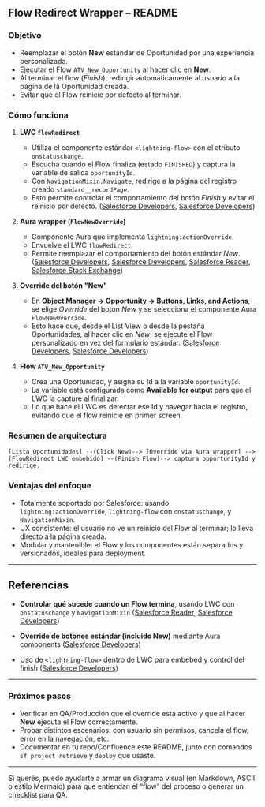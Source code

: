 
## Flow Redirect Wrapper – README

### Objetivo

* Reemplazar el botón **New** estándar de Oportunidad por una experiencia personalizada.
* Ejecutar el Flow `ATV_New_Opportunity` al hacer clic en **New**.
* Al terminar el flow (*Finish*), redirigir automáticamente al usuario a la página de la Oportunidad creada.
* Evitar que el Flow reinicie por defecto al terminar.

### Cómo funciona

1. **LWC `flowRedirect`**

   * Utiliza el componente estándar `<lightning-flow>` con el atributo `onstatuschange`.
   * Escucha cuando el Flow finaliza (estado `FINISHED`) y captura la variable de salida `oportunityId`.
   * Con `NavigationMixin.Navigate`, redirige a la página del registro creado `standard__recordPage`.
   * Esto permite controlar el comportamiento del botón *Finish* y evitar el reinicio por defecto.
     ([Salesforce Developers][1], [Salesforce Developers][2])

2. **Aura wrapper (`FlowNewOverride`)**

   * Componente Aura que implementa `lightning:actionOverride`.
   * Envuelve el LWC `flowRedirect`.
   * Permite reemplazar el comportamiento del botón estándar *New*.
     ([Salesforce Developers][3], [Salesforce Developers][4], [Salesforce Reader][5], [Salesforce Stack Exchange][6])

3. **Override del botón "New"**

   * En **Object Manager → Opportunity → Buttons, Links, and Actions**, se elige *Override* del botón *New* y se selecciona el componente Aura `FlowNewOverride`.
   * Esto hace que, desde el List View o desde la pestaña Oportunidades, al hacer clic en *New*, se ejecute el Flow personalizado en vez del formulario estándar.
     ([Salesforce Developers][4], [Salesforce Developers][7])

4. **Flow `ATV_New_Opportunity`**

   * Crea una Oportunidad, y asigna su Id a la variable `oportunityId`.
   * La variable está configurada como **Available for output** para que el LWC la capture al finalizar.
   * Lo que hace el LWC es detectar ese Id y navegar hacia el registro, evitando que el flow reinicie en primer screen.

### Resumen de arquitectura

```
[Lista Oportunidades] --(Click New)--> [Override via Aura wrapper] -->
[FlowRedirect LWC embebido] --(Finish Flow)--> captura opportunityId y redirige.
```

### Ventajas del enfoque

* Totalmente soportado por Salesforce: usando `lightning:actionOverride`, `lightning-flow` con `onstatuschange`, y `NavigationMixin`.
* UX consistente: el usuario no ve un reinicio del Flow al terminar; lo lleva directo a la página creada.
* Modular y mantenible: el Flow y los componentes están separados y versionados, ideales para deployment.

---

## Referencias

* **Controlar qué sucede cuando un Flow termina**, usando LWC con `onstatuschange` y `NavigationMixin`
  ([Salesforce Reader][5], [Salesforce Developers][1])

* **Override de botones estándar (incluido New)** mediante Aura components
  ([Salesforce Developers][4])

* Uso de `<lightning-flow>` dentro de LWC para embebed y control del finish
  ([Salesforce Developers][2])

---

### Próximos pasos

* Verificar en QA/Producción que el override está activo y que al hacer **New** ejecuta el Flow correctamente.
* Probar distintos escenarios: con usuario sin permisos, cancela el flow, error en la navegación, etc.
* Documentar en tu repo/Confluence este README, junto con comandos `sf project retrieve` y `deploy` que usaste.

---

Si querés, puedo ayudarte a armar un diagrama visual (en Markdown, ASCII o estilo Mermaid) para que entiendan el “flow” del proceso o generar un checklist para QA.

[1]: https://developer.salesforce.com/docs/platform/lwc/guide/use-flow-embed-control-finish-example.html?utm_source=chatgpt.com "Control What Happens When a Flow Interview Finishes"
[2]: https://developer.salesforce.com/docs/platform/lwc/guide/use-flow-embed-create-start.html?utm_source=chatgpt.com "Create and Start a Flow in a Custom Lightning Web Component"
[3]: https://developer.salesforce.com/docs/atlas.en-us.lightning.meta/lightning/components_using_flow_onfinish.htm?utm_source=chatgpt.com "Control a Flow’s Finish Behavior by Wrapping ... - Salesforce Developers"
[4]: https://developer.salesforce.com/docs/atlas.en-us.lightning.meta.%20%20/lightning/components_using_lex_s1_action_overrides.htm?utm_source=chatgpt.com "Override Standard Actions with Aura Components - Salesforce Developers"
[5]: https://www.salesforcereader.com/2025/04/override-standard-button-using.html?utm_source=chatgpt.com "Override Standard Button Using Lightning Web Component (LWC) : Bijay Kumar"
[6]: https://salesforce.stackexchange.com/questions/273290/overriding-new-with-a-lightning-aura-component-there-is-a-way-to-make-a-popup?utm_source=chatgpt.com "button overrides - Overriding \"New\" with a lightning aura component ..."
[7]: https://developer.salesforce.com/docs/atlas.en-us.lightning.meta/lightning/components_using_lex_s1_action_overrides_create.htm?utm_source=chatgpt.com "Override a Standard Action with an Aura Component - Salesforce Developers"
